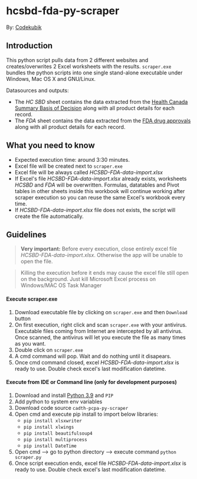 # hcsbd-fda-py-scraper

By: [Codekubik](http://www.codekubik.com)

## Introduction
This python script pulls data from 2 different websites and creates/overwrites 2 Excel worksheets with the results.
`scraper.exe` bundles the python scripts into one single stand-alone executable under Windows, Mac OS X and GNU/Linux.

Datasources and outputs:
- The *HC SBD* sheet contains the data extracted from the [Health Canada Summary Basis of Decision](https://hpr-rps.hres.ca/reg-content/summary-basis-decision-result.php?lang=en&term=) along with all product details for each record.
- The *FDA* sheet contains the data extracted from the [FDA drug approvals](https://www.accessdata.fda.gov/scripts/cder/daf/index.cfm?event=reportsSearch.process) along with all product details for each record.


## What you need to know

- Expected execution time: around 3:30 minutes.
- Excel file will be created next to `scraper.exe`
- Excel file will be always called *HCSBD-FDA-data-import.xlsx*
- If Excel's file *HCSBD-FDA-data-import.xlsx* already exists, worksheets *HCSBD* and *FDA* will be overwritten. Formulas, datatables and Pivot tables in other sheets inside this workbook will continue working after scraper execution so you can reuse the same Excel's workbook every time.
- If *HCSBD-FDA-data-import.xlsx* file does not exists, the script will create the file automatically.


## Guidelines
> **Very important:** Before every execution, close entirely excel file *HCSBD-FDA-data-import.xlsx*. Otherwise the app will be unable to open the file.

> Killing the execution before it ends may cause the excel file still open on the background. Just kill Microsoft Excel process on Windows/MAC OS Task Manager

#### Execute scraper.exe

1. Download executable file by clicking on `scraper.exe` and then `Download` button
2. On first execution, right click and scan `scraper.exe` with your antivirus. Executable files coming from Internet are intercepted by all antivirus. Once scanned, the antivirus will let you execute the file as many times as you want.
3. Double click on `scraper.exe`
4. A cmd command will pop. Wait and do nothing until it disapears.
5. Once cmd command closed, excel *HCSBD-FDA-data-import.xlsx* is ready to use. Double check excel's last modification datetime.

#### Execute from IDE or Command line (only for development purposes)

1. Download and install [Python 3.9](https://www.python.org/downloads/release/python-390/) and `PIP`
2. Add python to system env variables
3. Download code source `cadth-pcpa-py-scraper`
4. Open cmd and execute pip install to import below libraries:
    - `pip install xlsxwriter`
    - `pip install xlwings`
    - `pip install beautifulsoup4`
    - `pip install multiprocess`
    - `pip install DateTime`
5. Open cmd --> go to python directory --> execute command `python scraper.py`
6. Once script execution ends, excel file *HCSBD-FDA-data-import.xlsx* is ready to use. Double check excel's last modification datetime.
